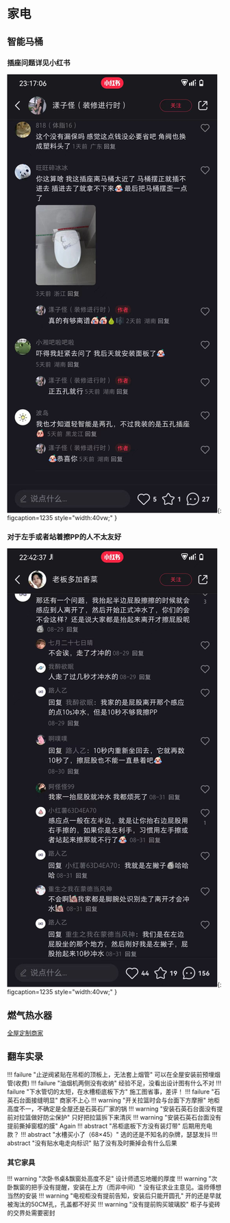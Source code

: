 # 家电

## 智能马桶

### 插座问题详见小红书
![避坑攻略](images/智能马桶插座.jpg "监工指南"){: figcaption=1235 style="width:40vw;" }
### 对于左手或者站着擦PP的人不太友好
![避坑攻略](images/智能马桶使用习惯.jpg "监工指南"){: figcaption=1235 style="width:40vw;" }

## 燃气热水器
[全屋定制商家](files/福州全屋定制商家.xlsx)


## 翻车实录
!!! failure "止逆阀紧贴在吊柜的顶板上，无法套上烟管"
    可以在全屋安装前预埋烟管(收费)
!!! failure "油烟机两侧没有收纳"
    经验不足，没看出设计图有什么不对
!!! failure "下水管切的太短，在水槽柜底板下方"
    施工图省事，差评！
!!! failure "石英石台面接缝明显"
    商家不上心
!!! warning "开关拉篮时会与台面下方摩擦"
    地柜高度不一，不确定是全屋还是石英石厂家的锅
!!! warning "安装石英石台面没有提前对拉篮做好防尘保护"
    只好把拉篮拆下来清灰
!!! warning "安装石英石台面没有提前撕掉窗框的膜"
    Again
!!! abstract "️吊柜底板下方没有装灯带"
    后期用充电款？
!!! abstract "️水槽买小了（68×45）"
    选的还是不知名的杂牌，瑟瑟发抖
!!! abstract "️没有贴水电走向标识"
    贴了没有及时撕掉会有什么后果
    
### 其它家具
!!! warning "次卧书桌&飘窗处高度不足"
    设计师遗忘地暖的厚度
!!! warning "次卧飘窗的把手没有提醒，安装在上方（而非中间）"
    没有征求业主意见。温师傅想当然的安装
!!! warning "电视柜没有提前告知，安装后只能开圆孔"
    开的还是早就被淘汰的50CM孔，孔盖都不好买
!!! warning "没有提前购买玻璃胶"
    柜子与瓷砖的交界处需要密封


    
